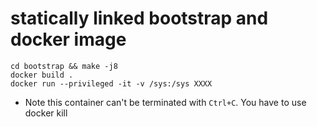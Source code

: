 # statically linked bootstrap and docker image
```
cd bootstrap && make -j8
docker build .
docker run --privileged -it -v /sys:/sys XXXX
```
- Note this container can't be terminated with `Ctrl+C`. You have to use docker kill
